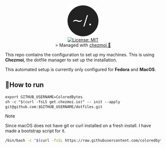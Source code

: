 <p align="center">
  <img src=".resources/images/dotfiles.png" alt="Header" width="100" height="100"><br>
  <a href="https://opensource.org/licenses/MIT">
    <img src="https://img.shields.io/badge/License-MIT-yellow.svg" alt="License: MIT"></a><br> 
    > Managed with <a href="https://chezmoi.io">chezmoi 🤖</a>
 
</p>


This repo contains the configuration to set up my machines. This is using **Chezmoi**, the dotfile manager to set up the installation.

This automated setup is currently only configured for **Fedora** and **MacOS**.

## 🏃How to run

```shell
export GITHUB_USERNAME=ColoredBytes
sh -c "$(curl -fsLS get.chezmoi.io)" -- init --apply git@github.com:$GITHUB_USERNAME/dotfiles.git
```

> [!NOTE]
> Since macOS does not have git or curl installed on a fresh install. I have made a bootstrap script for it.
> ```zsh
> /bin/bash -c "$(curl -fsSL https://raw.githubusercontent.com/coloredbytes/dotfiles/main/dot_bootstrap/mac_bootstrap.sh)"
> ```


